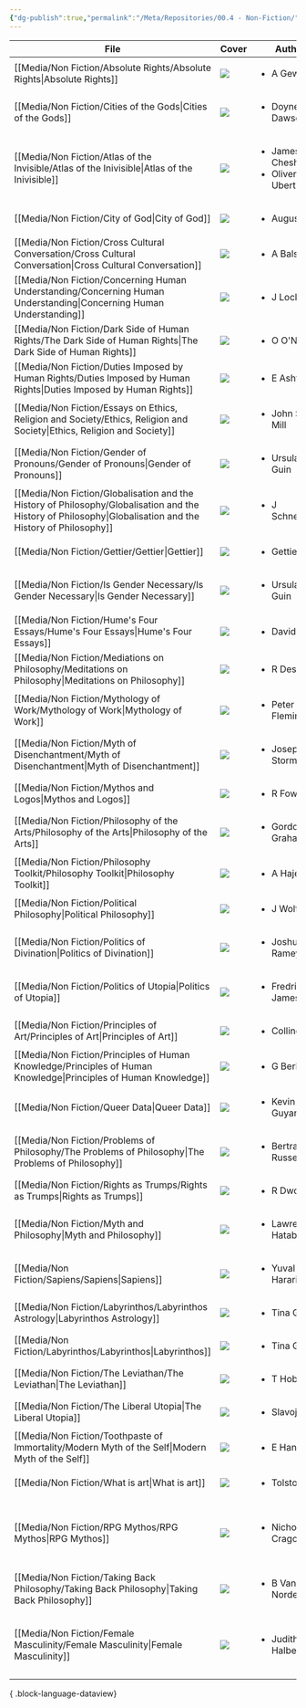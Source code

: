 ```yaml
---
{"dg-publish":true,"permalink":"/Meta/Repositories/00.4 - Non-Fiction/","contentClasses":"cards cards-2-3 table-wide"}
---
```


| File                                                                                                                                                          | Cover                                                                                                                                                           | Author                                                 | genre                                                                 |
| ------------------------------------------------------------------------------------------------------------------------------------------------------------- | --------------------------------------------------------------------------------------------------------------------------------------------------------------- | ------------------------------------------------------ | --------------------------------------------------------------------- |
| [[Media/Non Fiction/Absolute Rights/Absolute Rights\|Absolute Rights]]                                                                                     | ![](\-)                                                                                                                                                         | <ul><li>A Gewith</li></ul>                             | \-                                                                    |
| [[Media/Non Fiction/Cities of the Gods\|Cities of the Gods]]                                                                                               | ![](\-)                                                                                                                                                         | <ul><li>Doyne Dawson</li></ul>                         | \-                                                                    |
| [[Media/Non Fiction/Atlas of the Invisible/Atlas of the Inivisible\|Atlas of the Inivisible]]                                                              | ![](\-)                                                                                                                                                         | <ul><li>James Cheshire</li><li>Oliver Uberti</li></ul> | \-                                                                    |
| [[Media/Non Fiction/City of God\|City of God]]                                                                                                             | ![](\-)                                                                                                                                                         | <ul><li>Augustine</li></ul>                            | \-                                                                    |
| [[Media/Non Fiction/Cross Cultural Conversation/Cross Cultural Conversation\|Cross Cultural Conversation]]                                                 | ![](\-)                                                                                                                                                         | <ul><li>A Balslev</li></ul>                            | \-                                                                    |
| [[Media/Non Fiction/Concerning Human Understanding/Concerning Human Understanding\|Concerning Human Understanding]]                                        | ![](\-)                                                                                                                                                         | <ul><li>J Locke</li></ul>                              | \-                                                                    |
| [[Media/Non Fiction/Dark Side of Human Rights/The Dark Side of Human Rights\|The Dark Side of Human Rights]]                                               | ![](\-)                                                                                                                                                         | <ul><li>O O'Neil</li></ul>                             | \-                                                                    |
| [[Media/Non Fiction/Duties Imposed by Human Rights/Duties Imposed by Human Rights\|Duties Imposed by Human Rights]]                                        | ![](\-)                                                                                                                                                         | <ul><li>E Ashford</li></ul>                            | \-                                                                    |
| [[Media/Non Fiction/Essays on Ethics, Religion and Society/Ethics, Religion and Society\|Ethics, Religion and Society]]                                    | ![](\-)                                                                                                                                                         | <ul><li>John Stuart Mill</li></ul>                     | \-                                                                    |
| [[Media/Non Fiction/Gender of Pronouns/Gender of Pronouns\|Gender of Pronouns]]                                                                            | ![](\-)                                                                                                                                                         | <ul><li>Ursula K Le Guin</li></ul>                     | \-                                                                    |
| [[Media/Non Fiction/Globalisation and the History of Philosophy/Globalisation and the History of Philosophy\|Globalisation and the History of Philosophy]] | ![](\-)                                                                                                                                                         | <ul><li>J Schneewind</li></ul>                         | \-                                                                    |
| [[Media/Non Fiction/Gettier/Gettier\|Gettier]]                                                                                                             | ![](\-)                                                                                                                                                         | <ul><li>Gettier</li></ul>                              | \-                                                                    |
| [[Media/Non Fiction/Is Gender Necessary/Is Gender Necessary\|Is Gender Necessary]]                                                                         | ![](\-)                                                                                                                                                         | <ul><li>Ursula K Le Guin</li></ul>                     | \-                                                                    |
| [[Media/Non Fiction/Hume's Four Essays/Hume's Four Essays\|Hume's Four Essays]]                                                                            | ![](\-)                                                                                                                                                         | <ul><li>David Hume</li></ul>                           | \-                                                                    |
| [[Media/Non Fiction/Mediations on Philosophy/Meditations on Philosophy\|Meditations on Philosophy]]                                                        | ![](\-)                                                                                                                                                         | <ul><li>R Descartes</li></ul>                          | \-                                                                    |
| [[Media/Non Fiction/Mythology of Work/Mythology of Work\|Mythology of Work]]                                                                               | ![](\-)                                                                                                                                                         | <ul><li>Peter Fleming</li></ul>                        | \-                                                                    |
| [[Media/Non Fiction/Myth of Disenchantment/Myth of Disenchantment\|Myth of Disenchantment]]                                                                | ![](\-)                                                                                                                                                         | <ul><li>Josephson-Storm</li></ul>                      | \-                                                                    |
| [[Media/Non Fiction/Mythos and Logos\|Mythos and Logos]]                                                                                                   | ![](\-)                                                                                                                                                         | <ul><li>R Fowler</li></ul>                             | \-                                                                    |
| [[Media/Non Fiction/Philosophy of the Arts/Philosophy of the Arts\|Philosophy of the Arts]]                                                                | ![](\-)                                                                                                                                                         | <ul><li>Gordon Graham</li></ul>                        | \-                                                                    |
| [[Media/Non Fiction/Philosophy Toolkit/Philosophy Toolkit\|Philosophy Toolkit]]                                                                            | ![](\-)                                                                                                                                                         | <ul><li>A Hajeke</li></ul>                             | \-                                                                    |
| [[Media/Non Fiction/Political Philosophy\|Political Philosophy]]                                                                                           | ![](\-)                                                                                                                                                         | <ul><li>J Wolf</li></ul>                               | \-                                                                    |
| [[Media/Non Fiction/Politics of Divination\|Politics of Divination]]                                                                                       | ![](\-)                                                                                                                                                         | <ul><li>Joshua Ramey</li></ul>                         | \-                                                                    |
| [[Media/Non Fiction/Politics of Utopia\|Politics of Utopia]]                                                                                               | ![](\-)                                                                                                                                                         | <ul><li>Fredric Jameson</li></ul>                      | \-                                                                    |
| [[Media/Non Fiction/Principles of Art/Principles of Art\|Principles of Art]]                                                                               | ![](\-)                                                                                                                                                         | <ul><li>Collingwood</li></ul>                          | \-                                                                    |
| [[Media/Non Fiction/Principles of Human Knowledge/Principles of Human Knowledge\|Principles of Human Knowledge]]                                           | ![](\-)                                                                                                                                                         | <ul><li>G Berkeley</li></ul>                           | \-                                                                    |
| [[Media/Non Fiction/Queer Data\|Queer Data]]                                                                                                               | ![](\-)                                                                                                                                                         | <ul><li>Kevin Guyan</li></ul>                          | \-                                                                    |
| [[Media/Non Fiction/Problems of Philosophy/The Problems of Philosophy\|The Problems of Philosophy]]                                                        | ![](\-)                                                                                                                                                         | <ul><li>Bertrand Russel</li></ul>                      | \-                                                                    |
| [[Media/Non Fiction/Rights as Trumps/Rights as Trumps\|Rights as Trumps]]                                                                                  | ![](\-)                                                                                                                                                         | <ul><li>R Dworkin</li></ul>                            | \-                                                                    |
| [[Media/Non Fiction/Myth and Philosophy\|Myth and Philosophy]]                                                                                             | ![](\-)                                                                                                                                                         | <ul><li>Lawrence Hatab</li></ul>                       | \-                                                                    |
| [[Media/Non Fiction/Sapiens/Sapiens\|Sapiens]]                                                                                                             | ![](\-)                                                                                                                                                         | <ul><li>Yuval Noah Harari</li></ul>                    | \-                                                                    |
| [[Media/Non Fiction/Labyrinthos/Labyrinthos Astrology\|Labyrinthos Astrology]]                                                                             | ![](https://labyrinthos.co/cdn/shop/t/22/assets/product-image-labyrinthos-tarot-astrology-workbook-learn-zodiac-astrology-ebook-pdf-ipad-laptop-with-cards.jpg) | <ul><li>Tina Gong</li></ul>                            | \-                                                                    |
| [[Media/Non Fiction/Labyrinthos/Labyrinthos\|Labyrinthos]]                                                                                                 | ![](https://labyrinthos.co/cdn/shop/t/22/assets/product-digital-tarot-journal-tarot-workbook-cover-ipad-with-cards.jpg)                                         | <ul><li>Tina Gong</li></ul>                            | \-                                                                    |
| [[Media/Non Fiction/The Leviathan/The Leviathan\|The Leviathan]]                                                                                           | ![](\-)                                                                                                                                                         | <ul><li>T Hobbes</li></ul>                             | \-                                                                    |
| [[Media/Non Fiction/The Liberal Utopia\|The Liberal Utopia]]                                                                                               | ![](\-)                                                                                                                                                         | <ul><li>Slavoj Zizek</li></ul>                         | \-                                                                    |
| [[Media/Non Fiction/Toothpaste of Immortality/Modern Myth of the Self\|Modern Myth of the Self]]                                                           | ![](\-)                                                                                                                                                         | <ul><li>E Hankiss</li></ul>                            | \-                                                                    |
| [[Media/Non Fiction/What is art\|What is art]]                                                                                                             | ![](\-)                                                                                                                                                         | <ul><li>Tolstoy</li></ul>                              | \-                                                                    |
| [[Media/Non Fiction/RPG Mythos/RPG Mythos\|RPG Mythos]]                                                                                                    | ![](\-)                                                                                                                                                         | <ul><li>Nicholas G Cragoe</li></ul>                    | <ul><li>Philosophy</li><li>Storytelling</li><li>Myth-making</li></ul> |
| [[Media/Non Fiction/Taking Back Philosophy/Taking Back Philosophy\|Taking Back Philosophy]]                                                                | ![](\-)                                                                                                                                                         | <ul><li>B Van Norden</li></ul>                         | \-                                                                    |
| [[Media/Non Fiction/Female Masculinity/Female Masculinity\|Female Masculinity]]                                                                            | ![](https://www.dukeupress.edu/Assets/Books/978-1-4780-0162-1_pr.jpg)                                                                                           | <ul><li>Judith Halberstam</li></ul>                    | <ul><li>Gender studies</li><li>Queer theory</li></ul>                 |

{ .block-language-dataview}

